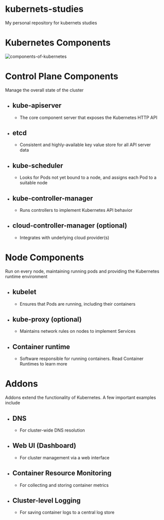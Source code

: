 # kubernets-studies
My personal repository for kubernets studies


# Kubernetes Components
![components-of-kubernetes](https://github.com/user-attachments/assets/b8bfef44-3917-4ef5-9c3e-a27b50eddf59)

# Control Plane Components
Manage the overall state of the cluster

- ## kube-apiserver
  - The core component server that exposes the Kubernetes HTTP API
- ## etcd
  - Consistent and highly-available key value store for all API server data
- ## kube-scheduler
  - Looks for Pods not yet bound to a node, and assigns each Pod to a suitable node
- ## kube-controller-manager
  - Runs controllers to implement Kubernetes API behavior
- ## cloud-controller-manager (optional)
  - Integrates with underlying cloud provider(s)
 
# Node Components
Run on every node, maintaining running pods and providing the Kubernetes runtime environment

- ## kubelet
  - Ensures that Pods are running, including their containers
- ## kube-proxy (optional)
  - Maintains network rules on nodes to implement Services
- ## Container runtime
  - Software responsible for running containers. Read Container Runtimes to learn more

# Addons
Addons extend the functionality of Kubernetes. A few important examples include

- ## DNS
  - For cluster-wide DNS resolution
- ## Web UI (Dashboard)
  - For cluster management via a web interface
- ## Container Resource Monitoring
  - For collecting and storing container metrics
- ## Cluster-level Logging
  - For saving container logs to a central log store
